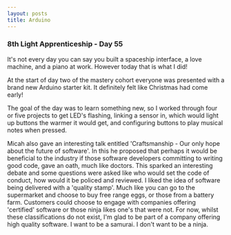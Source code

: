 ```yaml
---
layout: posts
title: Arduino
---
```

### 8th Light Apprenticeship - Day 55


It's not every day you can say you built a spaceship interface, a love machine, and a piano at work. However today that is what I did!  

<!--break--> 

At the start of day two of the mastery cohort everyone was presented with a brand new Arduino starter kit. It definitely felt like Christmas had come early! 

The goal of the day was to learn something new, so I worked through four or five projects to get LED's flashing, linking a sensor in, which would light up buttons the warmer it would get, and configuring buttons to play musical notes when pressed. 

Micah also gave an interesting talk entitled 'Craftsmanship - Our only hope about the future of software'. In this he proposed that perhaps it would be beneficial to the industry if those software developers committing to writing good code, gave an oath, much like doctors. This sparked an interesting debate and some questions were asked like who would set the code of conduct, how would it be policed and reviewed. I liked the idea of software being delivered with a 'quality stamp'. Much like you can go to the supermarket and choose to buy free range eggs, or those from a battery farm. Customers could choose to engage with companies offering 'certified' software or those ninja likes one's that were not. For now, whilst these classifications do not exist, I'm glad to be part of a company offering high quality software. I want to be a samurai. I don't want to be a ninja.